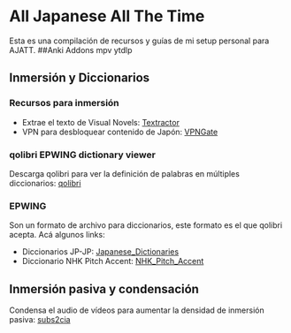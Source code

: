 # All Japanese All The Time
Esta es una compilación de recursos y guías de mi setup personal para AJATT.
##Anki Addons mpv ytdlp

## Inmersión y Diccionarios
### Recursos para inmersión
- Extrae el texto de Visual Novels: [Textractor](https://github.com/Artikash/Textractor)
- VPN para desbloquear contenido de Japón: [VPNGate](https://www.vpngate.net/en/download.aspx)
### qolibri EPWING dictionary viewer
Descarga qolibri para ver la definición de palabras en múltiples diccionarios: [qolibri](https://github.com/ludios/qolibri) 
### EPWING
Son un formato de archivo para diccionarios, este formato es el que qolibri acepta. Acá algunos links:
- Diccionarios JP-JP: [Japanese_Dictionaries](https://www.mediafire.com/folder/ldyklp3362pgg/Japanese_Dictionaries)<br/>
- Diccionario NHK Pitch Accent: [NHK_Pitch_Accent](https://www.mediafire.com/file/sxmpse8n92c9oxg/NHKACT.zip)

## Inmersión pasiva y condensación
Condensa el audio de vídeos para aumentar la densidad de inmersión pasiva: [subs2cia](https://github.com/dxing97/subs2cia)
